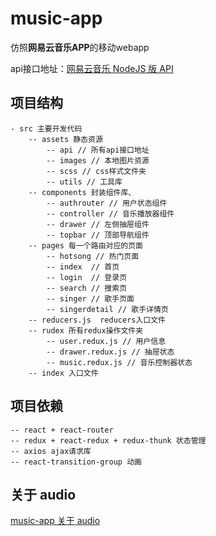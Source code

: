 # music-app

仿照**网易云音乐APP**的移动webapp

api接口地址：[网易云音乐 NodeJS 版 API](https://binaryify.github.io/NeteaseCloudMusicApi/#/)


## 项目结构
	
	- src 主要开发代码
	    -- assets 静态资源
			-- api // 所有api接口地址
			-- images // 本地图片资源
			-- scss // css样式文件夹
			-- utils // 工具库
	    -- components 封装组件库、
			-- authrouter // 用户状态组件
			-- controller // 音乐播放器组件
			-- drawer // 左侧抽屉组件
			-- topbar // 顶部导航组件
	    -- pages 每一个路由对应的页面
			-- hotsong // 热门页面
	        -- index  // 首页
	        -- login  // 登录页
			-- search // 搜索页
			-- singer // 歌手页面
			-- singerdetail // 歌手详情页
	    -- reducers.js  reducers入口文件
	    -- rudex 所有redux操作文件夹
			-- user.redux.js // 用户信息
			-- drawer.redux.js // 抽屉状态
			-- music.redux.js // 音乐控制器状态
	    -- index 入口文件

## 项目依赖

    -- react + react-router
    -- redux + react-redux + redux-thunk 状态管理
    -- axios ajax请求库
    -- react-transition-group 动画


## 关于 audio

[music-app 关于 audio](https://github.com/ahaow/Blog/issues/19)


